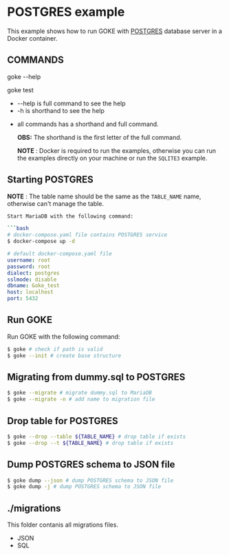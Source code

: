 # **POSTGRES** example

This example shows how to run GOKE with [POSTGRES](https://www.postgresql.org/) database server in a Docker container.

## COMMANDS

goke --help

goke test

- --help is full command to see the help
- -h is shorthand to see the help

* all commands has a shorthand and full command.

  **OBS:** The shorthand is the first letter of the full command.

  **NOTE** : Docker is required to run the examples, otherwise you can run the examples directly on your machine or run the `SQLITE3` example.

## Starting **POSTGRES**

**NOTE** : The table name should be the same as the `TABLE_NAME` name, otherwise can't manage the table.

````bash
Start MariaDB with the following command:

```bash
# docker-compose.yaml file contains POSTGRES service
$ docker-compose up -d
````

```yaml
# default docker-compose.yaml file
username: root
password: root
dialect: postgres
sslmode: disable
dbname: Goke_test
host: localhost
port: 5432
```

## Run GOKE

Run GOKE with the following command:

```bash
$ goke # check if path is valid
$ goke --init # create base structure
```

## Migrating from **dummy.sql** to POSTGRES

```bash
$ goke --migrate # migrate dummy.sql to MariaDB
$ goke --migrate -n # add name to migration file
```

## Drop table for POSTGRES

```bash
$ goke --drop --table ${TABLE_NAME} # drop table if exists
$ goke --drop --t ${TABLE_NAME} # drop table if exists

```

## Dump POSTGRES schema to **JSON** file

```bash
$ goke dump --json # dump POSTGRES schema to JSON file
$ goke dump -j # dump POSTGRES schema to JSON file

```

## ./migrations

This folder contanis all migrations files.

- JSON
- SQL
